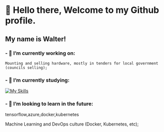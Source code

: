 # 🖖 Hello there, Welcome to my Github profile.

##              My name is Walter!


### - 🔭 I’m currently working on:
    Mounting and selling hardware, mostly in tenders for local government (councils selling);

### - 🌱 I’m currently studying:
[![My Skills](https://skillicons.dev/icons?i=py,django,aws,git,&theme=light)](https://skillicons.dev)

### - 🚀 I’m looking to learn in the future: 
tensorflow,azure,docker,kubernetes
          
          

 Machine Learning and DevOps culture (Docker, Kubernetes, etc); 

<!--
**swmeme/swmeme** is a ✨ _special_ ✨ repository because its `README.md` (this file) appears on your GitHub profile.

Here are some ideas to get you started:


- 🤔 I'm looking for help with Data Science projects approach, and any tips on self-taught programming;
- 💬 Ask me about ...
- 📫 How to reach me: ...
- 😄 Pronouns: He/him...
- ⚡ Fun fact: ...
-->
